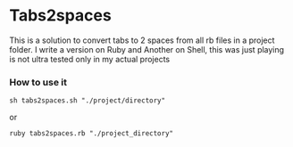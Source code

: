 Tabs2spaces
===========

This is a solution to convert tabs to 2 spaces from all rb files in a project folder. I write a version on Ruby and Another on Shell, this was just playing is not ultra tested only in my actual projects

### How to use it

	sh tabs2spaces.sh "./project/directory"

or

	ruby tabs2spaces.rb "./project_directory"

